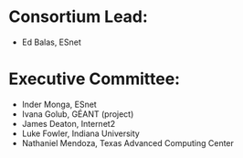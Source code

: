 # Consortium Lead:
- Ed Balas, ESnet

# Executive Committee:
- Inder Monga, ESnet
- Ivana Golub, GÉANT (project)
- James Deaton, Internet2
- Luke Fowler, Indiana University
- Nathaniel Mendoza, Texas Advanced Computing Center
